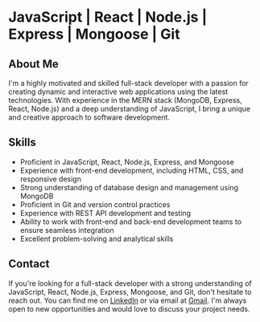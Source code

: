 # JavaScript | React | Node.js | Express | Mongoose | Git

## About Me

I'm a highly motivated and skilled full-stack developer with a passion for creating dynamic and interactive web applications using the latest technologies. With experience in the MERN stack (MongoDB, Express, React, Node.js) and a deep understanding of JavaScript, I bring a unique and creative approach to software development.

## Skills

- Proficient in JavaScript, React, Node.js, Express, and Mongoose
- Experience with front-end development, including HTML, CSS, and responsive design
- Strong understanding of database design and management using MongoDB
- Proficient in Git and version control practices
- Experience with REST API development and testing
- Ability to work with front-end and back-end development teams to ensure seamless integration
- Excellent problem-solving and analytical skills

## Contact

If you're looking for a full-stack developer with a strong understanding of JavaScript, React, Node.js, Express, Mongoose, and Git, don't hesitate to reach out. You can find me on [LinkedIn](https://www.linkedin.com/in/prashantanshgupta/) or via email at [Gmail](pranshantanshgupta@gmail.com). I'm always open to new opportunities and would love to discuss your project needs.


<!---
prashantanshgupta/prashantanshgupta is a ✨ special ✨ repository because its `README.md` (this file) appears on your GitHub profile.
You can click the Preview link to take a look at your changes.
## Projects
### [Project Name]
- Brief description of the project
- Technologies used: React, Node.js, Express, MongoDB, Git

### [Project Name]
- Brief description of the project
- Technologies used: React, Node.js, Express, MongoDB, Git
--->
